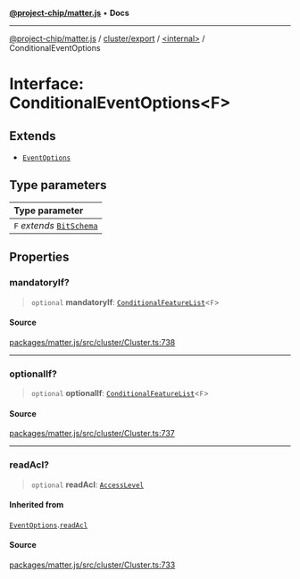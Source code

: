 [**@project-chip/matter.js**](../../../../README.md) • **Docs**

***

[@project-chip/matter.js](../../../../modules.md) / [cluster/export](../../README.md) / [\<internal\>](../README.md) / ConditionalEventOptions

# Interface: ConditionalEventOptions\<F\>

## Extends

- [`EventOptions`](EventOptions.md)

## Type parameters

| Type parameter |
| :------ |
| `F` *extends* [`BitSchema`](../../../../schema/export/README.md#bitschema) |

## Properties

### mandatoryIf?

> `optional` **mandatoryIf**: [`ConditionalFeatureList`](../../README.md#conditionalfeaturelistf)\<`F`\>

#### Source

[packages/matter.js/src/cluster/Cluster.ts:738](https://github.com/project-chip/matter.js/blob/7a8cbb56b87d4ccf34bec5a9a95ab40a1711324f/packages/matter.js/src/cluster/Cluster.ts#L738)

***

### optionalIf?

> `optional` **optionalIf**: [`ConditionalFeatureList`](../../README.md#conditionalfeaturelistf)\<`F`\>

#### Source

[packages/matter.js/src/cluster/Cluster.ts:737](https://github.com/project-chip/matter.js/blob/7a8cbb56b87d4ccf34bec5a9a95ab40a1711324f/packages/matter.js/src/cluster/Cluster.ts#L737)

***

### readAcl?

> `optional` **readAcl**: [`AccessLevel`](../../enumerations/AccessLevel.md)

#### Inherited from

[`EventOptions`](EventOptions.md).[`readAcl`](EventOptions.md#readacl)

#### Source

[packages/matter.js/src/cluster/Cluster.ts:733](https://github.com/project-chip/matter.js/blob/7a8cbb56b87d4ccf34bec5a9a95ab40a1711324f/packages/matter.js/src/cluster/Cluster.ts#L733)
